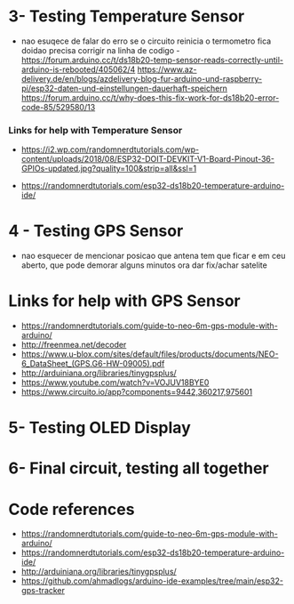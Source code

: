 # 3- Testing Temperature Sensor
- nao esuqece de falar do erro se  o circuito reinicia o termometro fica doidao precisa corrigir na linha de codigo
-https://forum.arduino.cc/t/ds18b20-temp-sensor-reads-correctly-until-arduino-is-rebooted/405062/4
https://www.az-delivery.de/en/blogs/azdelivery-blog-fur-arduino-und-raspberry-pi/esp32-daten-und-einstellungen-dauerhaft-speichern
https://forum.arduino.cc/t/why-does-this-fix-work-for-ds18b20-error-code-85/529580/13

### Links for help with Temperature Sensor
- https://i2.wp.com/randomnerdtutorials.com/wp-content/uploads/2018/08/ESP32-DOIT-DEVKIT-V1-Board-Pinout-36-GPIOs-updated.jpg?quality=100&strip=all&ssl=1

- https://randomnerdtutorials.com/esp32-ds18b20-temperature-arduino-ide/

# 4 - Testing GPS Sensor
- nao esquecer de mencionar posicao que antena tem que ficar e em ceu aberto, que pode demorar alguns minutos ora dar fix/achar satelite

# Links for help with GPS Sensor
- https://randomnerdtutorials.com/guide-to-neo-6m-gps-module-with-arduino/
- http://freenmea.net/decoder
- https://www.u-blox.com/sites/default/files/products/documents/NEO-6_DataSheet_(GPS.G6-HW-09005).pdf
- http://arduiniana.org/libraries/tinygpsplus/ 
- https://www.youtube.com/watch?v=VOJUV18BYE0
- https://www.circuito.io/app?components=9442,360217,975601

# 5- Testing OLED Display

# 6- Final circuit, testing all together



# Code references
- https://randomnerdtutorials.com/guide-to-neo-6m-gps-module-with-arduino/
- https://randomnerdtutorials.com/esp32-ds18b20-temperature-arduino-ide/
- http://arduiniana.org/libraries/tinygpsplus/ 
- https://github.com/ahmadlogs/arduino-ide-examples/tree/main/esp32-gps-tracker
